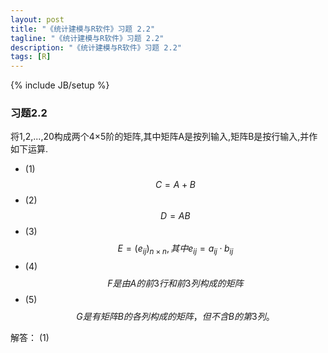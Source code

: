 ```yaml
---
layout: post
title: "《统计建模与R软件》习题 2.2"
tagline: "《统计建模与R软件》习题 2.2"
description: "《统计建模与R软件》习题 2.2"
tags: [R]
---
```

{% include JB/setup %}

### 习题2.2 
  将1,2,...,20构成两个4×5阶的矩阵,其中矩阵A是按列输入,矩阵B是按行输入,并作如下运算.
	
* (1) $$ C=A+B $$
* (2) $$ D=AB $$
* (3) $$ E=(e_{ij})_{n×n},其中e_{ij} = a_{ij} · b_{ij} $$
* (4) $$ F 是由A的前3行和前3列构成的矩阵 $$
* (5) $$ G 是有矩阵B的各列构成的矩阵，但不含B的第3列。 $$

解答：
 (1) 
